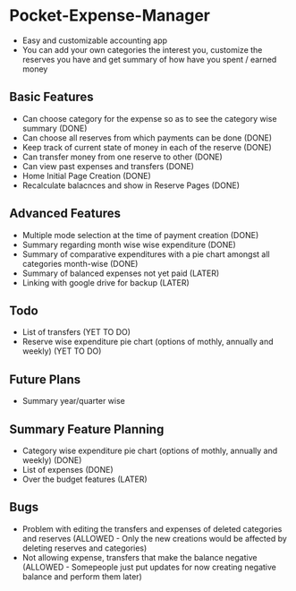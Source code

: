 # Pocket-Expense-Manager
- Easy and customizable accounting app
- You can add your own categories the interest you, customize the reserves you have and get summary of how have you spent / earned money 

## Basic Features
- Can choose category for the expense so as to see the category wise summary (DONE)
- Can choose all reserves from which payments can be done (DONE)
- Keep track of current state of money in each of the reserve (DONE)
- Can transfer money from one reserve to other (DONE)
- Can view past expenses and transfers (DONE)
- Home Initial Page Creation (DONE)
- Recalculate balacnces and show in Reserve Pages (DONE)

## Advanced Features
- Multiple mode selection at the time of payment creation (DONE)
- Summary regarding month wise wise expenditure (DONE)
- Summary of comparative expenditures with a pie chart amongst all categories month-wise (DONE)
- Summary of balanced expenses not yet paid (LATER)	
- Linking with google drive for backup (LATER)

## Todo
- List of transfers (YET TO DO)
- Reserve wise expenditure pie chart (options of mothly, annually and weekly) (YET TO DO)

## Future Plans
- Summary year/quarter wise

## Summary Feature Planning
- Category wise expenditure pie chart (options of mothly, annually and weekly) (DONE)
- List of expenses  (DONE)
- Over the budget features (LATER)

## Bugs
- Problem with editing the transfers and expenses of deleted categories and reserves 
	(ALLOWED - Only the new creations would be affected by deleting reserves and categories)
- Not allowing expense, transfers that make the balance negative 
	(ALLOWED - Somepeople just put updates for now creating negative balance and perform them later)